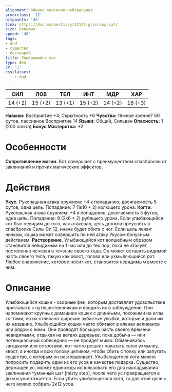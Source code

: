 ```yaml
---
alignment: обычно хаотично-нейтральная
armorclass: '12'
hitpoints: '45'
link: https://dnd.su/bestiary/12172-grinning-cat/
size: Большая
speed: '40'
tags:
- dnd
- существо
- бестиарий
title: Улыбающийся кот
type: Фея
cr: '1'
cssclasses:
    - dnd
---
```



| СИЛ | ЛОВ | ТЕЛ | ИНТ | МДР | ХАР |
|---|---|---|---|---|---|
| 14 (+2) | 15 (+2) | 13 (+1) | 15 (+2) | 14 (+2) | 16 (+3) |
**Навыки:** Восприятие +4, Скрытность +6
**Чувства:** тёмное зрение? 60 футов, пассивное Восприятие 14
**Языки:** Общий, Сильван
**Опасность:** 1 (200 опыта)
**Бонус Мастерства:** +2


# Особенности
**Сопротивление магии.** Кот совершает с преимуществом спасброски от заклинаний и прочих магических эффектов.


# Действия
**Укус.** Рукопашная атака оружием: +4 к попаданию, досягаемость 5 футов, одна цель. Попадание: 7 (1к10 + 2) колющего урона.
**Когти.** Рукопашная атака оружием: +4 к попаданию, досягаемость 5 футов, одна цель. Попадание: 9 (2к6 + 2) рубящего урона. Если улыбающийся кот был невидим до того, как атаковал, цель должна преуспеть в спасброске Силы Сл 12, иначе будет сбита с ног. Если цель лежит ничком, кошка может совершить по ней атаку Укусом бонусным действием.
**Растворение.** Улыбающийся кот волшебным образом становится невидимым на 1 час или до тех пор, пока не атакует, постепенно исчезая в течение своего хода. Он может оставить видимой часть своего тела, такую как хвост, голова или ухмыляющийся рот. Любое снаряжение, которое носит кот, становится невидимым вместе с ним.


# Описание
 Улыбающийся кошки - озорные феи, которым доставляет удовольствие приставать к путешественникам и вводить их в заблуждение. Они напоминают крупных домашних кошек с длинными, похожими на иглы когтями, но их отличают широкие зубастые улыбки, которые и дали им их название. Улыбающийся кошки часто обитают в кланах великанов или рядом с ними. Они проводят большую часть своего времени невидимыми, отдыхая на ветвях деревьев, пока добыча — или потенциальный собеседник — не пройдет мимо. Обмениваясь загадками или остротами, кот часто решает показать свою ухмылку, хвост, а иногда и всю голову целиком, чтобы сбить с толку или запугать существо, с которым он разговаривает. Улыбающегося кота можно попросить подарить один из его усов в качестве подарка. Существо, держащее ус, может единожды использовать его для накладывания заклинания туманный шаг [misty step], после чего ус превращается в дым и уничтожается. Если убить улыбающегося кота, то для этой цели с него можно собрать 2к12 усов.